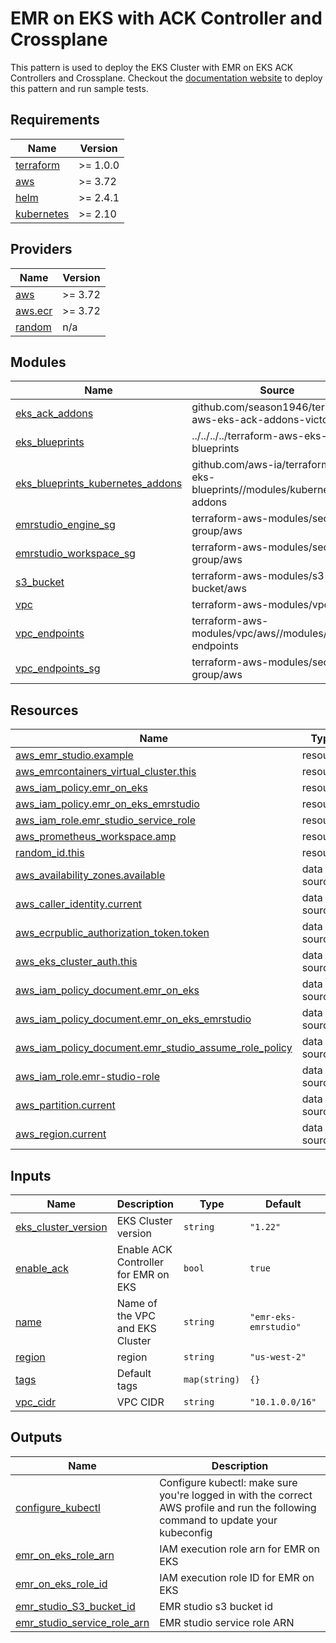 # EMR on EKS with ACK Controller and Crossplane
This pattern is used to deploy the EKS Cluster with EMR on EKS ACK Controllers and Crossplane.
Checkout the [documentation website](https://awslabs.github.io/data-on-eks/docs/amazon-emr-on-eks/emr-eks-ack-crossplane) to deploy this pattern and run sample tests.

<!-- BEGINNING OF PRE-COMMIT-TERRAFORM DOCS HOOK -->
## Requirements

| Name | Version |
|------|---------|
| <a name="requirement_terraform"></a> [terraform](#requirement\_terraform) | >= 1.0.0 |
| <a name="requirement_aws"></a> [aws](#requirement\_aws) | >= 3.72 |
| <a name="requirement_helm"></a> [helm](#requirement\_helm) | >= 2.4.1 |
| <a name="requirement_kubernetes"></a> [kubernetes](#requirement\_kubernetes) | >= 2.10 |

## Providers

| Name | Version |
|------|---------|
| <a name="provider_aws"></a> [aws](#provider\_aws) | >= 3.72 |
| <a name="provider_aws.ecr"></a> [aws.ecr](#provider\_aws.ecr) | >= 3.72 |
| <a name="provider_random"></a> [random](#provider\_random) | n/a |

## Modules

| Name | Source | Version |
|------|--------|---------|
| <a name="module_eks_ack_addons"></a> [eks\_ack\_addons](#module\_eks\_ack\_addons) | github.com/season1946/terraform-aws-eks-ack-addons-victor | n/a |
| <a name="module_eks_blueprints"></a> [eks\_blueprints](#module\_eks\_blueprints) | ../../../../terraform-aws-eks-blueprints | n/a |
| <a name="module_eks_blueprints_kubernetes_addons"></a> [eks\_blueprints\_kubernetes\_addons](#module\_eks\_blueprints\_kubernetes\_addons) | github.com/aws-ia/terraform-aws-eks-blueprints//modules/kubernetes-addons | v4.18.1 |
| <a name="module_emrstudio_engine_sg"></a> [emrstudio\_engine\_sg](#module\_emrstudio\_engine\_sg) | terraform-aws-modules/security-group/aws | ~> 4.0 |
| <a name="module_emrstudio_workspace_sg"></a> [emrstudio\_workspace\_sg](#module\_emrstudio\_workspace\_sg) | terraform-aws-modules/security-group/aws | ~> 4.0 |
| <a name="module_s3_bucket"></a> [s3\_bucket](#module\_s3\_bucket) | terraform-aws-modules/s3-bucket/aws | ~> 3.0 |
| <a name="module_vpc"></a> [vpc](#module\_vpc) | terraform-aws-modules/vpc/aws | ~> 3.0 |
| <a name="module_vpc_endpoints"></a> [vpc\_endpoints](#module\_vpc\_endpoints) | terraform-aws-modules/vpc/aws//modules/vpc-endpoints | ~> 3.0 |
| <a name="module_vpc_endpoints_sg"></a> [vpc\_endpoints\_sg](#module\_vpc\_endpoints\_sg) | terraform-aws-modules/security-group/aws | ~> 4.0 |

## Resources

| Name | Type |
|------|------|
| [aws_emr_studio.example](https://registry.terraform.io/providers/hashicorp/aws/latest/docs/resources/emr_studio) | resource |
| [aws_emrcontainers_virtual_cluster.this](https://registry.terraform.io/providers/hashicorp/aws/latest/docs/resources/emrcontainers_virtual_cluster) | resource |
| [aws_iam_policy.emr_on_eks](https://registry.terraform.io/providers/hashicorp/aws/latest/docs/resources/iam_policy) | resource |
| [aws_iam_policy.emr_on_eks_emrstudio](https://registry.terraform.io/providers/hashicorp/aws/latest/docs/resources/iam_policy) | resource |
| [aws_iam_role.emr_studio_service_role](https://registry.terraform.io/providers/hashicorp/aws/latest/docs/resources/iam_role) | resource |
| [aws_prometheus_workspace.amp](https://registry.terraform.io/providers/hashicorp/aws/latest/docs/resources/prometheus_workspace) | resource |
| [random_id.this](https://registry.terraform.io/providers/hashicorp/random/latest/docs/resources/id) | resource |
| [aws_availability_zones.available](https://registry.terraform.io/providers/hashicorp/aws/latest/docs/data-sources/availability_zones) | data source |
| [aws_caller_identity.current](https://registry.terraform.io/providers/hashicorp/aws/latest/docs/data-sources/caller_identity) | data source |
| [aws_ecrpublic_authorization_token.token](https://registry.terraform.io/providers/hashicorp/aws/latest/docs/data-sources/ecrpublic_authorization_token) | data source |
| [aws_eks_cluster_auth.this](https://registry.terraform.io/providers/hashicorp/aws/latest/docs/data-sources/eks_cluster_auth) | data source |
| [aws_iam_policy_document.emr_on_eks](https://registry.terraform.io/providers/hashicorp/aws/latest/docs/data-sources/iam_policy_document) | data source |
| [aws_iam_policy_document.emr_on_eks_emrstudio](https://registry.terraform.io/providers/hashicorp/aws/latest/docs/data-sources/iam_policy_document) | data source |
| [aws_iam_policy_document.emr_studio_assume_role_policy](https://registry.terraform.io/providers/hashicorp/aws/latest/docs/data-sources/iam_policy_document) | data source |
| [aws_iam_role.emr-studio-role](https://registry.terraform.io/providers/hashicorp/aws/latest/docs/data-sources/iam_role) | data source |
| [aws_partition.current](https://registry.terraform.io/providers/hashicorp/aws/latest/docs/data-sources/partition) | data source |
| [aws_region.current](https://registry.terraform.io/providers/hashicorp/aws/latest/docs/data-sources/region) | data source |

## Inputs

| Name | Description | Type | Default | Required |
|------|-------------|------|---------|:--------:|
| <a name="input_eks_cluster_version"></a> [eks\_cluster\_version](#input\_eks\_cluster\_version) | EKS Cluster version | `string` | `"1.22"` | no |
| <a name="input_enable_ack"></a> [enable\_ack](#input\_enable\_ack) | Enable ACK Controller for EMR on EKS | `bool` | `true` | no |
| <a name="input_name"></a> [name](#input\_name) | Name of the VPC and EKS Cluster | `string` | `"emr-eks-emrstudio"` | no |
| <a name="input_region"></a> [region](#input\_region) | region | `string` | `"us-west-2"` | no |
| <a name="input_tags"></a> [tags](#input\_tags) | Default tags | `map(string)` | `{}` | no |
| <a name="input_vpc_cidr"></a> [vpc\_cidr](#input\_vpc\_cidr) | VPC CIDR | `string` | `"10.1.0.0/16"` | no |

## Outputs

| Name | Description |
|------|-------------|
| <a name="output_configure_kubectl"></a> [configure\_kubectl](#output\_configure\_kubectl) | Configure kubectl: make sure you're logged in with the correct AWS profile and run the following command to update your kubeconfig |
| <a name="output_emr_on_eks_role_arn"></a> [emr\_on\_eks\_role\_arn](#output\_emr\_on\_eks\_role\_arn) | IAM execution role arn for EMR on EKS |
| <a name="output_emr_on_eks_role_id"></a> [emr\_on\_eks\_role\_id](#output\_emr\_on\_eks\_role\_id) | IAM execution role ID for EMR on EKS |
| <a name="output_emr_studio_S3_bucket_id"></a> [emr\_studio\_S3\_bucket\_id](#output\_emr\_studio\_S3\_bucket\_id) | EMR studio s3 bucket id |
| <a name="output_emr_studio_service_role_arn"></a> [emr\_studio\_service\_role\_arn](#output\_emr\_studio\_service\_role\_arn) | EMR studio service role ARN |
<!-- END OF PRE-COMMIT-TERRAFORM DOCS HOOK -->
